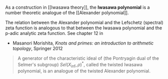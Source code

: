 As a construction in [[Iwasawa theory]], the __Iwasawa polynomial__ is a number theoretic analogue of the [[Alexander polynomial]]. 

The relation between the Alexander polynomial
and the Lefschetz (spectral) zeta function
is analogous to that between the Iwasawa polynomial
and the p-adic analytic zeta function. See chapter 12 in

* Masanori Morishita, _Knots and primes: an introduction to arithmetic topology_, Springer 2012

> A generator of the characteristic ideal of (the Pontryagin dual of the Selmer's subgroup) $Sel(X_\inf ,\rho)^\ast$, called
the twisted Iwasawa polynomial, is an analogue of the twisted Alexander polynomial. 